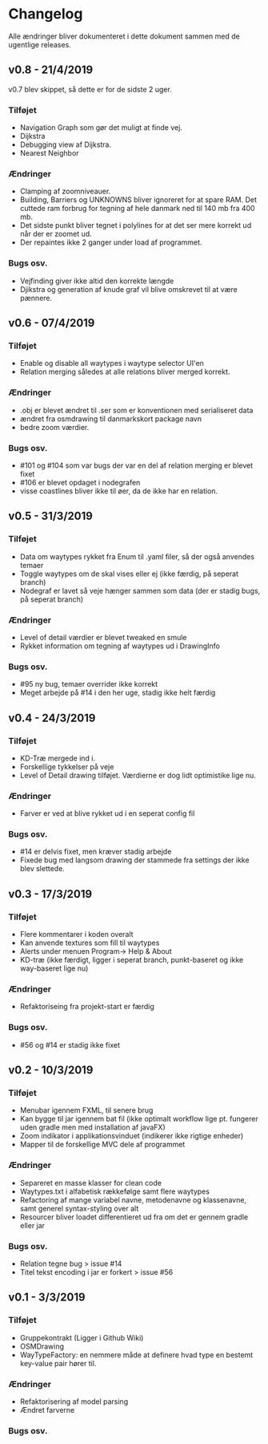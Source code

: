 # Changelog
Alle ændringer bliver dokumenteret i dette dokument sammen med de ugentlige releases.

## v0.8 - 21/4/2019
v0.7 blev skippet, så dette er for de sidste 2 uger.
### Tilføjet
- Navigation Graph som gør det muligt at finde vej.
- Dijkstra
- Debugging view af Dijkstra. 
- Nearest Neighbor

### Ændringer
- Clamping af zoomniveauer.
- Building, Barriers og UNKNOWNS bliver ignoreret for at spare RAM. Det cuttede ram forbrug for tegning af hele danmark ned til 140 mb fra 400 mb. 
- Det sidste punkt bliver tegnet i polylines for at det ser mere korrekt ud når der er zoomet ud. 
- Der repaintes ikke 2 ganger under load af programmet.

### Bugs osv.
- Vejfinding giver ikke altid den korrekte længde
- Djikstra og generation af knude graf vil blive omskrevet til at være pænnere. 


## v0.6 - 07/4/2019
### Tilføjet
- Enable og disable all waytypes i waytype selector UI'en
- Relation merging således at alle relations bliver merged korrekt.

### Ændringer
- .obj er blevet ændret til .ser som er konventionen med serialiseret data
- ændret fra osmdrawing til danmarkskort package navn
- bedre zoom værdier.

### Bugs osv.
- \#101 og \#104 som var bugs der var en del af relation merging er blevet fixet
- \#106 er blevet opdaget i nodegrafen
- visse coastlines bliver ikke til øer, da de ikke har en relation.

## v0.5 - 31/3/2019
### Tilføjet
- Data om waytypes rykket fra Enum til .yaml filer, så der også anvendes temaer
- Toggle waytypes om de skal vises eller ej (ikke færdig, på seperat branch)
- Nodegraf er lavet så veje hænger sammen som data (der er stadig bugs, på seperat branch)

### Ændringer
- Level of detail værdier er blevet tweaked en smule
- Rykket information om tegning af waytypes ud i DrawingInfo

### Bugs osv.
- \#95 ny bug, temaer overrider ikke korrekt
- Meget arbejde på \#14 i den her uge, stadig ikke helt færdig

## v0.4 - 24/3/2019
### Tilføjet
- KD-Træ mergede ind i.
- Forskellige tykkelser på veje
- Level of Detail drawing tilføjet. Værdierne er dog lidt optimistike lige nu.

### Ændringer
- Farver er ved at blive rykket ud i en seperat config fil

### Bugs osv.
- \#14 er delvis fixet, men kræver stadig arbejde
- Fixede bug med langsom drawing der stammede fra settings der ikke blev slettede.

## v0.3 - 17/3/2019
### Tilføjet
- Flere kommentarer i koden overalt
- Kan anvende textures som fill til waytypes
- Alerts under menuen Program-> Help & About
- KD-træ (ikke færdigt, ligger i seperat branch, punkt-baseret og ikke way-baseret lige nu)

### Ændringer
- Refaktoriseing fra projekt-start er færdig

### Bugs osv.
- \#56 og #14 er stadig ikke fixet

## v0.2 - 10/3/2019
### Tilføjet
- Menubar igennem FXML, til senere brug
- Kan bygge til jar igennem bat fil (ikke optimalt workflow lige pt. fungerer uden gradle men med installation af javaFX)
- Zoom indikator i applikationsvinduet (indikerer ikke rigtige enheder)
- Mapper til de forskellige MVC dele af programmet

### Ændringer
- Separeret en masse klasser for clean code
- Waytypes.txt i alfabetisk rækkefølge samt flere waytypes
- Refactoring af mange variabel navne, metodenavne og klassenavne, samt generel syntax-styling over alt
- Resourcer bliver loadet differentieret ud fra om det er gennem gradle eller jar

### Bugs osv.
- Relation tegne bug > issue #14
- Titel tekst encoding i jar er forkert > issue #56

## v0.1 - 3/3/2019
### Tilføjet
- Gruppekontrakt (Ligger i Github Wiki)
- OSMDrawing
- WayTypeFactory: en nemmere måde at definere hvad type en bestemt key-value pair hører til.

### Ændringer
- Refaktorisering af model parsing
- Ændret farverne

### Bugs osv.
